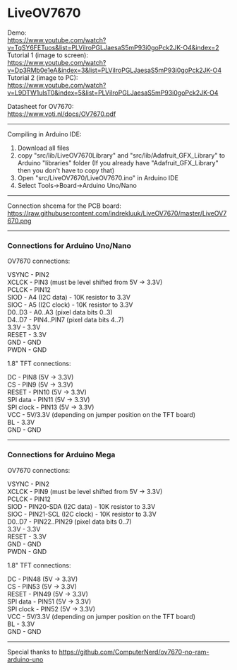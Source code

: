 # LiveOV7670
  
Demo:  
https://www.youtube.com/watch?v=TqSY6FETuos&list=PLVilroPGLJaesaS5mP93i0goPck2JK-O4&index=2  
Tutorial 1 (image to screen):  
https://www.youtube.com/watch?v=Dp3RMb0e1eA&index=3&list=PLVilroPGLJaesaS5mP93i0goPck2JK-O4  
Tutorial 2 (image to PC):  
https://www.youtube.com/watch?v=L9DTW1ulsT0&index=5&list=PLVilroPGLJaesaS5mP93i0goPck2JK-O4  
  
Datasheet for OV7670:  
https://www.voti.nl/docs/OV7670.pdf  

-------------------------------------------------------------------------------  
  
Compiling in Arduino IDE:  
  
1. Download all files
2. copy "src/lib/LiveOV7670Library" and "src/lib/Adafruit_GFX_Library" to Arduino "libraries" folder (If you already have "Adafruit_GFX_Library" then you don't have to copy that)
3. Open "src/LiveOV7670/LiveOV7670.ino" in Arduino IDE
4. Select Tools->Board->Arduino Uno/Nano
  
-------------------------------------------------------------------------------

Connection shcema for the PCB board:  
https://raw.githubusercontent.com/indrekluuk/LiveOV7670/master/LiveOV7670.png

-------------------------------------------------------------------------------
  
### Connections for Arduino Uno/Nano  
  
OV7670 connections:  
  
VSYNC - PIN2  
XCLCK - PIN3 (must be level shifted from 5V -> 3.3V)  
PCLCK - PIN12  
SIOD  - A4 (I2C data) - 10K resistor to 3.3V  
SIOC  - A5 (I2C clock) - 10K resistor to 3.3V  
D0..D3 - A0..A3 (pixel data bits 0..3)  
D4..D7 - PIN4..PIN7 (pixel data bits 4..7)  
3.3V  - 3.3V  
RESET - 3.3V  
GND   - GND  
PWDN  - GND  
  
1.8" TFT connections:  
  
DC - PIN8 (5V -> 3.3V)  
CS - PIN9 (5V -> 3.3V)  
RESET - PIN10 (5V -> 3.3V)  
SPI data - PIN11 (5V -> 3.3V)  
SPI clock - PIN13 (5V -> 3.3V)  
VCC - 5V/3.3V (depending on jumper position on the TFT board)  
BL - 3.3V  
GND - GND  
  
-------------------------------------------------------------------------------
   
### Connections for Arduino Mega  
  
OV7670 connections:  
  
VSYNC - PIN2  
XCLCK - PIN9 (must be level shifted from 5V -> 3.3V)  
PCLCK - PIN12  
SIOD  - PIN20-SDA (I2C data) - 10K resistor to 3.3V  
SIOC  - PIN21-SCL (I2C clock) - 10K resistor to 3.3V  
D0..D7 - PIN22..PIN29 (pixel data bits 0..7)  
3.3V  - 3.3V  
RESET - 3.3V  
GND   - GND  
PWDN  - GND  
  
1.8" TFT connections:  
  
DC - PIN48 (5V -> 3.3V)  
CS - PIN53 (5V -> 3.3V)  
RESET - PIN49 (5V -> 3.3V)  
SPI data - PIN51 (5V -> 3.3V)  
SPI clock - PIN52 (5V -> 3.3V)  
VCC - 5V/3.3V (depending on jumper position on the TFT board)  
BL - 3.3V  
GND - GND  
  
-------------------------------------------------------------------------------
  
Special thanks to
https://github.com/ComputerNerd/ov7670-no-ram-arduino-uno


